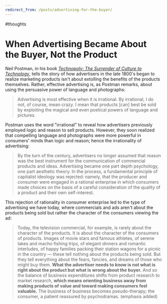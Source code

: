 ```yaml
---
redirect_from: /posts/advertising-for-the-buyer/
---
```


#thoughts

# When Advertising Became About the Buyer, Not the Product

Neil Postman, in his book *[Technopoly: The Surrender of Culture to Technology](http://www.amazon.com/Technopoly-The-Surrender-Culture-Technology/dp/0679745408)*, tells the story of how advertisers in the late 1800's began to realize marketing products isn't about extolling the benefits of the products themselves. Rather, effective advertising is, as Postman remarks, about using the persuasive power of language and photographs:

> Advertising is most effective when it is irrational. By irrational, I do not, of course, mean crazy. I mean that products [can] best be sold by exploiting the magical and even poetical powers of language and pictures.

Postman uses the word "irrational" to reveal how advertisers previously employed logic and reason to sell products. However, they soon realized that compelling language and photographs were more powerful in consumers' minds than logic and reason; hence the irrationality of advertising:

> By the turn of the century, advertisers no longer assumed that reason was the best instrument for the communication of commercial products and ideas. Advertising became one part depth psychology, one part aesthetic theory. In the process, a fundamental principle of capitalist ideology was rejected: namely, that the producer and consumer were engaged in a rational enterprise in which consumers made choices on the basis of a careful consideration of the quality of a product and their own self-interest.

This rejection of rationality in consumer enterprise led to the type of advertising we have today, where commercials and ads aren't about the products being sold but rather the character of the consumers viewing the ad:

> Today, the television commercial, for example, is rarely about the character of the products. It is about the character of the consumers of products. Images of movie stars and famous athletes, of serene lakes and macho fishing trips, of elegant dinners and romantic interludes, of happy families packing their station wagons for a picnic in the country — these tell nothing about the products being sold. But they tell everything about the fears, fancies, and dreams of those who might buy them. **What the advertiser needs to know is not what is right about the product but what is wrong about the buyer.** And so the balance of business expenditures shifts from product research to market research, **which means orienting business away from making products of value and toward making consumers feel valuable.** The business of business becomes pseudo-therapy; the consumer, a patient reassured by psychodramas. (emphasis added)
